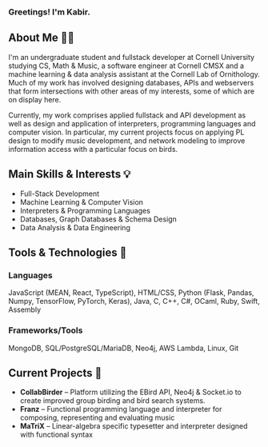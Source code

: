 ### Greetings! I'm Kabir.

## About Me 👋🏼
I'm an undergraduate student and fullstack developer at Cornell University studying CS, Math & Music, a software engineer at Cornell CMSX and a machine learning & data analysis assistant at the Cornell Lab of Ornithology. Much of my work has involved designing databases, APIs and webservers that form intersections with other areas of my interests, some of which are on display here. 

Currently, my work comprises applied fullstack and API development as well as design and application of interpreters, programming languages and computer vision. In particular,  my current projects focus on applying PL design to modify music development, and network modeling to improve information access with a particular focus on birds.

## Main Skills & Interests 💡
- Full-Stack Development
- Machine Learning & Computer Vision
- Interpreters & Programming Languages
- Databases, Graph Databases & Schema Design
- Data Analysis & Data Engineering
  
## Tools & Technologies 🔧
  ### Languages
  JavaScript (MEAN, React, TypeScript), HTML/CSS, Python (Flask, Pandas, Numpy, TensorFlow, PyTorch, Keras), Java, C, C++, C#, OCaml, Ruby, Swift, Assembly

  ### Frameworks/Tools
  MongoDB, SQL/PostgreSQL/MariaDB, Neo4j, AWS Lambda, Linux, Git
  

## Current Projects 🌱
- **CollabBirder** – Platform utilizing the EBird API, Neo4j & Socket.io to create improved group birding and bird search systems.
- **Franz** – Functional programming language and interpreter for composing, representing and evaluating music
- **MaTriX** – Linear-algebra specific typesetter and interpreter designed with functional syntax
